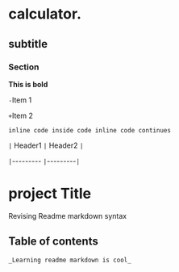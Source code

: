# calculator.

## subtitle

### Section

**This is bold**

`-`Item 1

`+`Item 2

```inline code inside code inline code continues```

` | ` Header1 `|` Header2 `|`

 `|`--------- `|`---------`|`


# project Title

Revising Readme markdown syntax

## Table of contents

`_Learning readme markdown is cool_`

